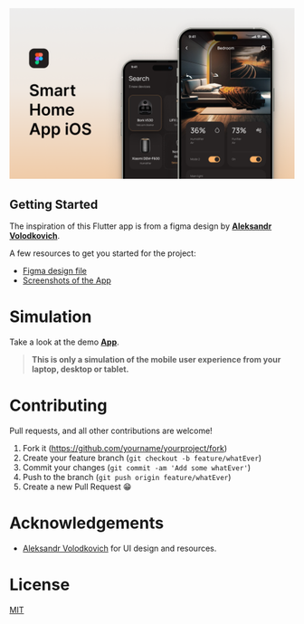 
![Figma design](/assets/images/resources/github_banner.png)



## Getting Started

The inspiration of this Flutter app is from a figma design by **[Aleksandr Volodkovich](https://www.figma.com/@tw1r)**.

A few resources to get you started for the project:

- [Figma design file](https://www.figma.com/community/file/1210493477904667705)
- [Screenshots of the App](/assets/images/resources)

# Simulation
Take a look at the demo **[App](https://meals-fa154.web.app/#/)**.

>**This is only a simulation of the mobile user experience from your laptop, desktop or tablet.**

# Contributing
Pull requests, and all other contributions are welcome!

1. Fork it (<https://github.com/yourname/yourproject/fork>)
2. Create your feature branch (`git checkout -b feature/whatEver`)
3. Commit your changes (`git commit -am 'Add some whatEver'`)
4. Push to the branch (`git push origin feature/whatEver`)
5. Create a new Pull Request :grin:

# Acknowledgements

+ [Aleksandr Volodkovich](https://www.figma.com/@tw1r) for UI design and resources.



# License
[MIT](https://choosealicense.com/licenses/mit/)

